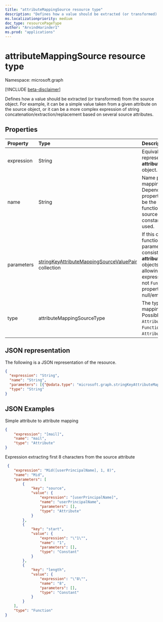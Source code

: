 ```yaml
---
title: "attributeMappingSource resource type"
description: "Defines how a value should be extracted (or transformed) from the source object."
ms.localizationpriority: medium
doc_type: resourcePageType
author: "ArvindHarinder1"
ms.prod: "applications"
---
```


# attributeMappingSource resource type

Namespace: microsoft.graph

[!INCLUDE [beta-disclaimer](../../includes/beta-disclaimer.md)]

Defines how a value should be extracted (or transformed) from the source object. For example, it can be a simple value taken from a given attribute on the source object, or it can be a more complex expression of string concatenation/extraction/replacement based on several source attributes.

## Properties

| Property              | Type                      | Description               |
|:----------------------|:--------------------------|:--------------------------|
|expression             |String                     |Equivalent expression representation of this **attributeMappingSource** object.|
|name                   |String                     |Name parameter of the mapping source. Depending on the **type** property value, this can be the name of the function, the name of the source attribute, or a constant value to be used. |
|parameters             |[stringKeyAttributeMappingSourceValuePair](synchronization-stringkeyattributemappingsourcevaluepair.md) collection | If this object represents a function, lists function parameters. Parameters consist of **attributeMappingSource** objects themselves, allowing for complex expressions. If **type** is not `Function`, this property will be null/empty array. |
|type                   | attributeMappingSourceType                    |The type of this attribute mapping source. Possible values are: `Attribute`, `Constant`, `Function`. Default is `Attribute`.|

## JSON representation

The following is a JSON representation of the resource.

<!-- {
  "blockType": "resource",
  "optionalProperties": [

  ],
  "@odata.type": "microsoft.graph.attributeMappingSource"
}-->

```json
{
  "expression": "String",
  "name": "String",
  "parameters": [{"@odata.type": "microsoft.graph.stringKeyAttributeMappingSourceValuePair"}],
  "type": "String"
}
```

## JSON Examples

Simple attribute to attribute mapping

<!-- {
  "blockType": "resource",
  "optionalProperties": [

  ],
  "@odata.type": "microsoft.graph.attributeMappingSource"
}-->

```json
{
    "expression": "[mail]",
    "name": "mail",
    "type": "Attribute"
}
```

Expression extracting first 8 characters from the source attribute

<!-- {
  "blockType": "resource",
  "optionalProperties": [

  ],
  "@odata.type": "microsoft.graph.attributeMappingSource"
}-->

```json
 {
    "expression": "Mid([userPrincipalName], 1, 8)",
    "name": "Mid",
    "parameters": [
        {
            "key": "source",
            "value": {
                "expression": "[userPrincipalName]",
                "name": "userPrincipalName",
                "parameters": [],
                "type": "Attribute"
            }
        },
        {
            "key": "start",
            "value": {
                "expression": "\"1\"",
                "name": "1",
                "parameters": [],
                "type": "Constant"
            }
        },
        {
            "key": "length",
            "value": {
                "expression": "\"8\"",
                "name": "8",
                "parameters": [],
                "type": "Constant"
            }
        }
    ],
    "type": "Function"
}
```

<!-- uuid: 8fcb5dbc-d5aa-4681-8e31-b001d5168d79
2015-10-25 14:57:30 UTC -->
<!--
{
  "type": "#page.annotation",
  "description": "attributeMappingSource resource",
  "keywords": "",
  "section": "documentation",
  "tocPath": "",
  "suppressions": []
}
-->


